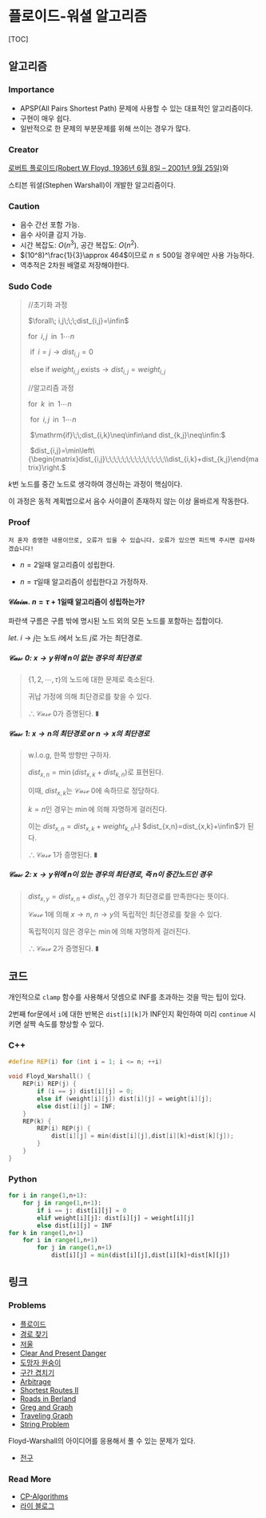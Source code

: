 # 플로이드-워셜 알고리즘

[TOC]

## 알고리즘

### Importance

* APSP(All Pairs Shortest Path) 문제에 사용할 수 있는 대표적인 알고리즘이다.
* 구현이 매우 쉽다.
* 일반적으로 한 문제의 부분문제를 위해 쓰이는 경우가 많다.

### Creator

[로버트 플로이드(Robert W Floyd, 1936년 6월 8일 – 2001년 9월 25일)](https://ko.wikipedia.org/wiki/%EB%A1%9C%EB%B2%84%ED%8A%B8_%ED%94%8C%EB%A1%9C%EC%9D%B4%EB%93%9C)와

스티븐 워셜(Stephen Warshall)이 개발한 알고리즘이다. 

### Caution

* 음수 간선 포함 가능.
* 음수 사이클 감지 가능.
* 시간 복잡도: $O(n^3)$, 공간 복잡도: $O(n^2)$.
* $(10^8)^\frac{1}{3}\approx 464$이므로 $n\leq 500$일 경우에만 사용 가능하다.
* 역추적은 2차원 배열로 저장해야한다.

### Sudo Code

> //초기화 과정
>
> $\forall\; i,j\;\;\;dist_{i,j}=\infin$
>
> $\mathrm{for}\;\; i,j\;\;\mathrm{in}\;\;1\cdots n$
>
> ​		$\mathrm{if}\;\;i=j\rightarrow dist_{i,j}=0$
>
> ​		$\mathrm{else\;if\;}weight_{i,j}\;\mathrm{exists}\rightarrow dist_{i,j}=weight_{i,j}$
>
> //알고리즘 과정
>
> $\mathrm{for}\;\; k\;\;\mathrm{in}\;\;1\cdots n$
>
> ​		$\mathrm{for}\;\; i,j\;\;\mathrm{in}\;\;1\cdots n$
>
> ​				$\mathrm{if}\;\;dist_{i,k}\neq\infin\and dist_{k,j}\neq\infin:$	
>
> ​						$dist_{i,j}=\min\left\{\begin{matrix}dist_{i,j}\;\;\;\;\;\;\;\;\;\;\;\;\;\;\\dist_{i,k}+dist_{k,j}\end{matrix}\right.$	

$k$번 노드를 중간 노드로 생각하여 갱신하는 과정이 핵심이다.

이 과정은 동적 계획법으로서 음수 사이클이 존재하지 않는 이상 올바르게 작동한다.

### Proof

`저 혼자 증명한 내용이므로, 오류가 있을 수 있습니다. 오류가 있으면 피드백 주시면 감사하겠습니다!`

* $n=2$일때 알고리즘이 성립한다.

* $n=\tau$일때 알고리즘이 성립한다고 가정하자.

#### $\mathcal{Claim.}\;n=\tau+1$일때 알고리즘이 성립하는가?

파란색 구름은 구름 밖에 명시된 노드 외의 모든 노드를 포함하는 집합이다.

$let.$ $i\rightarrow j$는 노드 $i$에서 노드 $j$로 가는 최단경로.

##### $\mathcal{Case\;0}:$ $x\rightarrow y$위에 $n$이 없는 경우의 최단경로

> $\{1,2,\cdots,\tau\}$의 노드에 대한 문제로 축소된다.
>
> 귀납 가정에 의해 최단경로를 찾을 수 있다.
>
> $\therefore \mathcal{Case\;0}$가 증명된다. ∎

##### $\mathcal{Case}\;1:\;$$x\rightarrow n$의 최단경로 or $n\rightarrow x$의 최단경로

> $\mathrm{w.l.o.g,}$ 한쪽 방향만 구하자.
>
> $dist_{x,n}=\min(dist_{x,k}+dist_{k,n})$로 표현된다.
>
> 이때, $dist_{x,k}$는 $\mathcal{Case\;0}$에 속하므로 정당하다.
>
> $k=n$인 경우는 $\min$에 의해 자명하게 걸러진다.
>
> 이는 $dist_{x,n}=dist_{x,k}+weight_{k,n}$나 $dist_{x,n}=dist_{x,k}+\infin$가 된다.
>
> $\therefore \mathcal{Case\;1}$가 증명된다. ∎

##### $\mathcal{Case\;2}:$ $x\rightarrow y$위에 $n$이 있는 경우의 최단경로, 즉 $n$이 중간노드인 경우

> $dist_{x,y}=dist_{x,n}+dist_{n,y}$인 경우가 최단경로를 만족한다는 뜻이다.
>
> $\mathcal{Case\;1}$에 의해 $x\rightarrow n$, $n\rightarrow y$의 독립적인 최단경로를 찾을 수 있다.
>
> 독립적이지 않은 경우는 $\min$에 의해 자명하게 걸러진다.
>
> $\therefore \mathcal{Case\;2}$가 증명된다. ∎

## 코드

개인적으로 `clamp` 함수를 사용해서 덧셈으로 $\mathrm{INF}$를 초과하는 것을 막는 팁이 있다.

2번째 for문에서 `i`에 대한 반복은 `dist[i][k]`가 $\mathrm{INF}$인지 확인하여 미리 `continue` 시키면 살짝 속도를 향상할 수 있다.

### C++

```C++
#define REP(i) for (int i = 1; i <= n; ++i)

void Floyd_Warshall() {
    REP(i) REP(j) {
        if (i == j) dist[i][j] = 0;
        else if (weight[i][j]) dist[i][j] = weight[i][j];
        else dist[i][j] = INF;
    }
    REP(k) {
        REP(i) REP(j) {
            dist[i][j] = min(dist[i][j],dist[i][k]+dist[k][j]);
        }
    }
}
```

### Python

```python
for i in range(1,n+1):
    for j in range(1,n+1):
        if i == j: dist[i][j] = 0
        elif weight[i][j]: dist[i][j] = weight[i][j]
        else dist[i][j] = INF
for k in range(1,n+1)
	for i in range(1,n+1)
    	for j in range(1,n+1)
        	dist[i][j] = min(dist[i][j],dist[i][k]+dist[k][j])
```

## 링크

### Problems

* [플로이드](https://www.boj.kr/11404)
* [경로 찾기](https://www.boj.kr/11403)
* [저울](https://www.boj.kr/10159)
* [Clear And Present Danger](https://www.boj.kr/6185)
* [도망자 원숭이](https://www.boj.kr/1602)
* [구간 겹치기](https://www.boj.kr/20445)
* [Arbitrage](https://www.boj.kr/6598)
* [Shortest Routes II](https://cses.fi/problemset/task/1672)
* [Roads in Berland](https://codeforces.com/contest/25/problem/C)
* [Greg and Graph](https://codeforces.com/problemset/problem/295/B)
* [Traveling Graph](https://codeforces.com/problemset/problem/21/D)
* [String Problem](https://codeforces.com/contest/33/problem/B)

Floyd-Warshall의 아이디어를 응용해서 풀 수 있는 문제가 있다.

* [전구](https://www.boj.kr/2449)

### Read More

* [CP-Algorithms](https://cp-algorithms.com/graph/all-pair-shortest-path-floyd-warshall.html)
* [라이 블로그](https://m.blog.naver.com/kks227/220797649276)
